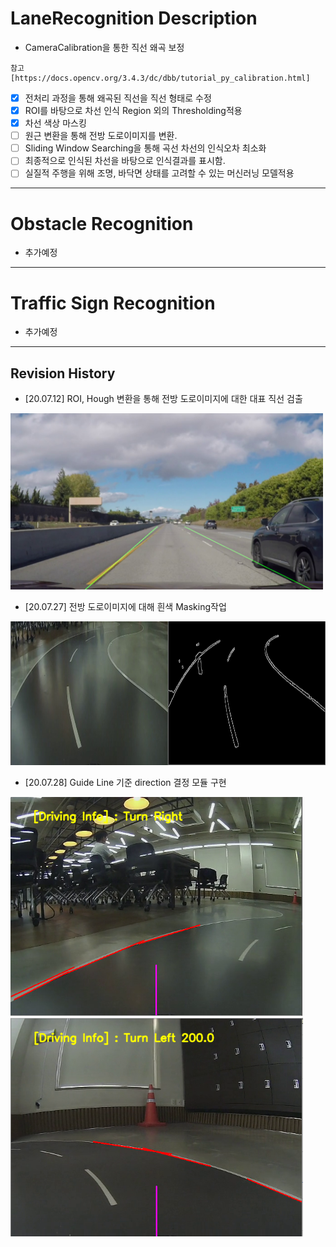 # LaneRecognition Description 
- CameraCalibration을 통한 직선 왜곡 보정
```
참고 [https://docs.opencv.org/3.4.3/dc/dbb/tutorial_py_calibration.html]
```
- [X] 전처리 과정을 통해 왜곡된 직선을 직선 형태로 수정
- [X] ROI를 바탕으로 차선 인식 Region 외의 Thresholding적용
- [X] 차선 색상 마스킹
- [ ] 원근 변환을 통해 전방 도로이미지를 변환. 
- [ ] Sliding Window Searching을 통해 곡선 차선의 인식오차 최소화
- [ ] 최종적으로 인식된 차선을 바탕으로 인식결과를 표시함.
- [ ] 실질적 주행을 위해 조명, 바닥면 상태를 고려할 수 있는 머신러닝 모델적용

---

# Obstacle Recognition
- 추가예정
---
# Traffic Sign Recognition
- 추가예정
---
## Revision History
- [20.07.12] ROI, Hough 변환을 통해 전방 도로이미지에 대한 대표 직선 검출

<img src= "./1.png" width="500px">

- [20.07.27] 전방 도로이미지에 대해 흰색 Masking작업

<img src= "./2.png" height="230px">

- [20.07.28] Guide Line 기준 direction 결정 모듈 구현

<img src= "./3.png" height="350px"><img src= "./4.png" height="350px">